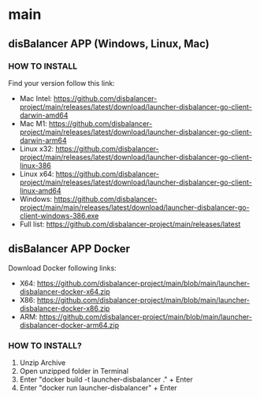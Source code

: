 # main
## disBalancer APP (Windows, Linux, Mac)   
### HOW TO INSTALL   
  
Find your version follow this link:  
* Mac Intel: https://github.com/disbalancer-project/main/releases/latest/download/launcher-disbalancer-go-client-darwin-amd64  
* Mac M1: https://github.com/disbalancer-project/main/releases/latest/download/launcher-disbalancer-go-client-darwin-arm64  
* Linux x32: https://github.com/disbalancer-project/main/releases/latest/download/launcher-disbalancer-go-client-linux-386  
* Linux x64: https://github.com/disbalancer-project/main/releases/latest/download/launcher-disbalancer-go-client-linux-amd64  
* Windows: https://github.com/disbalancer-project/main/main/releases/latest/download/launcher-disbalancer-go-client-windows-386.exe  
* Full list: https://github.com/disbalancer-project/main/releases/latest   
  
  
  
  
  
## disBalancer APP Docker   
    
    
Download Docker following links:  
* X64: https://github.com/disbalancer-project/main/blob/main/launcher-disbalancer-docker-x64.zip  
* X86: https://github.com/disbalancer-project/main/blob/main/launcher-disbalancer-docker-x86.zip  
* ARM: https://github.com/disbalancer-project/main/blob/main/launcher-disbalancer-docker-arm64.zip  
   
### HOW TO INSTALL?
1) Unzip Archive  
2) Open unzipped folder in Terminal  
3) Enter "docker build -t launcher-disbalancer ." + Enter  
4) Enter "docker run launcher-disbalancer" + Enter  

